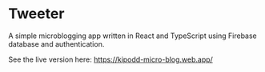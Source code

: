# Tweeter
A simple microblogging app written in React and TypeScript using Firebase database and authentication.

See the live version here: https://kipodd-micro-blog.web.app/
